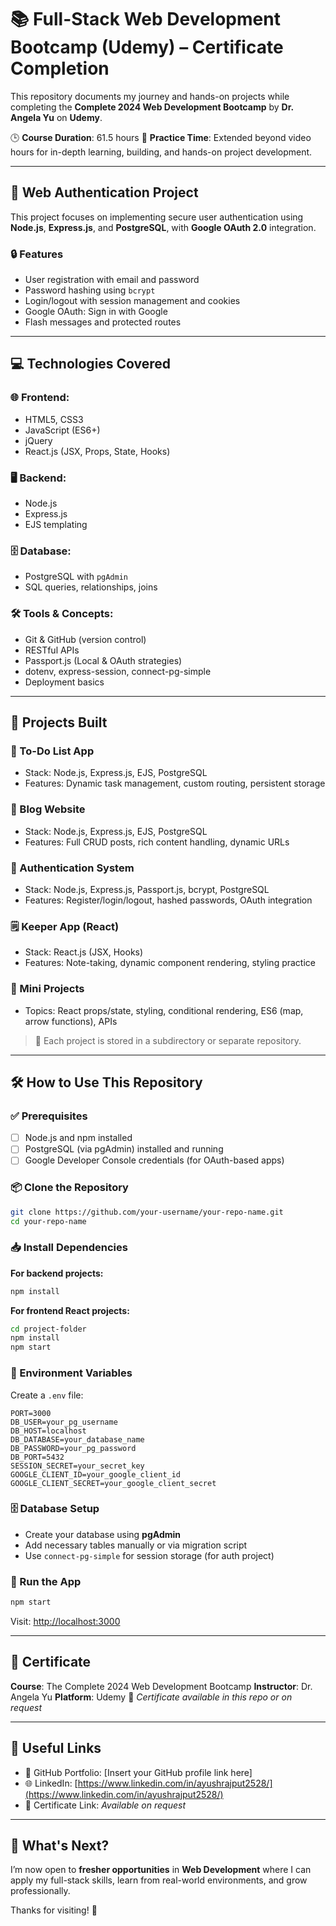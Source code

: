 # 📚 Full-Stack Web Development Bootcamp (Udemy) – Certificate Completion

This repository documents my journey and hands-on projects while completing the **Complete 2024 Web Development Bootcamp** by **Dr. Angela Yu** on **Udemy**.

🕒 **Course Duration**: 61.5 hours
🧠 **Practice Time**: Extended beyond video hours for in-depth learning, building, and hands-on project development.

---

## 🔐 Web Authentication Project

This project focuses on implementing secure user authentication using **Node.js**, **Express.js**, and **PostgreSQL**, with **Google OAuth 2.0** integration.

### 🔒 Features

* User registration with email and password
* Password hashing using `bcrypt`
* Login/logout with session management and cookies
* Google OAuth: Sign in with Google
* Flash messages and protected routes

---

## 💻 Technologies Covered

### 🌐 Frontend:

* HTML5, CSS3
* JavaScript (ES6+)
* jQuery
* React.js (JSX, Props, State, Hooks)

### 🖥️ Backend:

* Node.js
* Express.js
* EJS templating

### 🗄️ Database:

* PostgreSQL with `pgAdmin`
* SQL queries, relationships, joins

### 🛠️ Tools & Concepts:

* Git & GitHub (version control)
* RESTful APIs
* Passport.js (Local & OAuth strategies)
* dotenv, express-session, connect-pg-simple
* Deployment basics

---

## 📂 Projects Built

### 📝 To-Do List App

* Stack: Node.js, Express.js, EJS, PostgreSQL
* Features: Dynamic task management, custom routing, persistent storage

### 📃 Blog Website

* Stack: Node.js, Express.js, EJS, PostgreSQL
* Features: Full CRUD posts, rich content handling, dynamic URLs

### 🔐 Authentication System

* Stack: Node.js, Express.js, Passport.js, bcrypt, PostgreSQL
* Features: Register/login/logout, hashed passwords, OAuth integration

### 🗒️ Keeper App (React)

* Stack: React.js (JSX, Hooks)
* Features: Note-taking, dynamic component rendering, styling practice

### 🧪 Mini Projects

* Topics: React props/state, styling, conditional rendering, ES6 (map, arrow functions), APIs

> 🔗 Each project is stored in a subdirectory or separate repository.

---

## 🛠️ How to Use This Repository

### ✅ Prerequisites

* [ ] Node.js and npm installed
* [ ] PostgreSQL (via pgAdmin) installed and running
* [ ] Google Developer Console credentials (for OAuth-based apps)

### 📦 Clone the Repository

```bash
git clone https://github.com/your-username/your-repo-name.git
cd your-repo-name
```

### 📥 Install Dependencies

**For backend projects:**

```bash
npm install
```

**For frontend React projects:**

```bash
cd project-folder
npm install
npm start
```

### 🔐 Environment Variables

Create a `.env` file:

```env
PORT=3000
DB_USER=your_pg_username
DB_HOST=localhost
DB_DATABASE=your_database_name
DB_PASSWORD=your_pg_password
DB_PORT=5432
SESSION_SECRET=your_secret_key
GOOGLE_CLIENT_ID=your_google_client_id
GOOGLE_CLIENT_SECRET=your_google_client_secret
```

### 🗄️ Database Setup

* Create your database using **pgAdmin**
* Add necessary tables manually or via migration script
* Use `connect-pg-simple` for session storage (for auth project)

### 🚀 Run the App

```bash
npm start
```

Visit: [http://localhost:3000](http://localhost:3000)

---

## 📜 Certificate

**Course**: The Complete 2024 Web Development Bootcamp
**Instructor**: Dr. Angela Yu
**Platform**: Udemy
📎 *Certificate available in this repo or on request*

---

## 🔗 Useful Links

* 📁 GitHub Portfolio: \[Insert your GitHub profile link here]
* 🌐 LinkedIn: [https://www.linkedin.com/in/ayushrajput2528/](https://www.linkedin.com/in/ayushrajput2528/)
* 🧾 Certificate Link: *Available on request*

---

## 🚀 What's Next?

I’m now open to **fresher opportunities** in **Web Development** where I can apply my full-stack skills, learn from real-world environments, and grow professionally.

Thanks for visiting! 🙌
